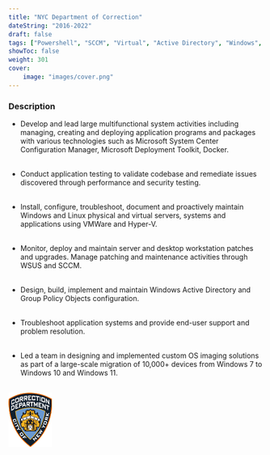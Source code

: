 ```yaml
---
title: "NYC Department of Correction"
dateString: "2016-2022"
draft: false
tags: ["Powershell", "SCCM", "Virtual", "Active Directory", "Windows", "Linux"]
showToc: false
weight: 301
cover:
    image: "images/cover.png"
--- 
```


### Description

- Develop and lead large multifunctional system activities including managing, creating and deploying application programs and packages with various technologies such as Microsoft System Center Configuration Manager, Microsoft Deployment Toolkit, Docker.<br><br>

- Conduct application testing to validate codebase and remediate issues discovered through performance and security testing.<br><br>

- Install, configure, troubleshoot, document and proactively maintain Windows and Linux physical and virtual servers, systems and applications using VMWare and Hyper-V.<br><br>

- Monitor, deploy and maintain server and desktop workstation patches and upgrades. Manage patching and maintenance activities through WSUS and SCCM. <br><br>

- Design, build, implement and maintain Windows Active Directory and Group Policy Objects configuration. <br><br>

- Troubleshoot application systems and provide end-user support and problem resolution.<br><br>

- Led a team in designing and implemented custom OS imaging solutions as part of a large-scale migration of 10,000+ devices from Windows 7 to Windows 10 and Windows 11. <br><br>


![](images/img1.png#center)